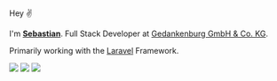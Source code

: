 Hey ✌️

I'm [**Sebastian**](https://www.bitblicke.de). Full Stack Developer at [Gedankenburg GmbH & Co. KG](https://gedankenburg.de).

Primarily working with the [Laravel](https://laravel.com) Framework. 

[![](https://img.shields.io/badge/Follow_@sebastiancx1-blue?logo=twitter&logoColor=white&style=for-the-badge)](https://twitter.com/sebastiancx1)
[![](https://img.shields.io/badge/Linkedin-black?logo=linkedin&logoColor=white&style=for-the-badge&color=0077b5)](https://www.linkedin.com/in/sebastian-uhlig-6a1324182/)
[![](https://img.shields.io/badge/bitblicke.de-green?logoColor=white&style=for-the-badge&color=green&label=Website&labelColor=white)](https://www.bitblicke.de)
